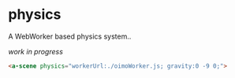 # physics

A WebWorker based physics system..

_work in progress_

```html
<a-scene physics="workerUrl:./oimoWorker.js; gravity:0 -9 0;">
```


